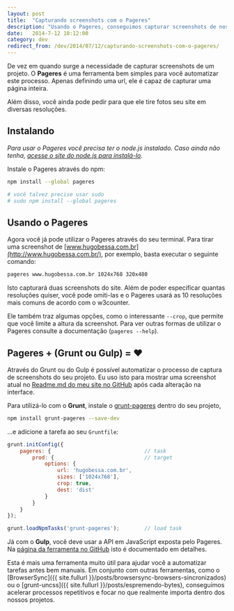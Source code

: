 ```yaml
---
layout: post
title:  "Capturando screenshots com o Pageres"
description: "Usando o Pageres, conseguimos capturar screenshots de nossos projetos em diversas resoluções, de forma automatizada"
date:   2014-7-12 10:12:00
category: dev
redirect_from: /dev/2014/07/12/capturando-screenshots-com-o-pageres/
---
```


De vez em quando surge a necessidade de capturar screenshots de um projeto. O **Pageres** é uma ferramenta bem simples para você automatizar este processo. Apenas definindo uma url, ele é capaz de capturar uma página inteira.

Além disso, você ainda pode pedir para que ele tire fotos seu site em diversas resoluções.

<!--more-->

## Instalando

*Para usar o Pageres você precisa ter o node.js instalado. Caso ainda não tenha, [acesse o site do node.js para instalá-lo](http://nodejs.org).*

Instale o Pageres através do npm:

```bash
npm install --global pageres

# você talvez precise usar sudo
# sudo npm install --global pageres
```

## Usando o Pageres

Agora você já pode utilizar o Pageres através do seu terminal. Para tirar uma screenshot de [www.hugobessa.com.br](http://www.hugobessa.com.br/), por exemplo, basta executar o seguinte comando:

```bash
pageres www.hugobessa.com.br 1024x768 320x480
```

Isto capturará duas screenshots do site. Além de poder especificar quantas resoluções quiser, você pode omiti-las e o Pageres usará as 10 resoluções mais comuns de acordo com o w3counter.

Ele também traz algumas opções, como o interessante `--crop`, que permite que você limite a altura da screenshot. Para ver outras formas de utilizar o Pageres consulte a documentação (`pageres --help`).

## Pageres + (Grunt ou Gulp) = ♥︎

Através do Grunt ou do Gulp é possível automatizar o processo de captura de screenshots do seu projeto. Eu uso isto para mostrar uma screenshot atual no [Readme.md do meu site no GitHub](https://github.com/hugobessaa/hugobessa) após cada alteração na interface.

Para utilizá-lo com o **Grunt**, instale o [grunt-pageres](https://github.com/sindresorhus/grunt-pageres) dentro do seu projeto,

```bash
npm install grunt-pageres --save-dev
```

…e adicione a tarefa ao seu `Gruntfile`:

```javascript
grunt.initConfig({
    pageres: {                              // task
        prod: {                             // target
            options: {
                url: 'hugobessa.com.br',
                sizes: ['1024x768'],
                crop: true,
                dest: 'dist'
            }
        }
    }
});

grunt.loadNpmTasks('grunt-pageres');        // load task
```

Já com o **Gulp**, você deve usar a API em JavaScript exposta pelo Pageres. Na [página da ferramenta no GitHub](https://github.com/sindresorhus/pageres#api) isto é documentado em detalhes.

Esta é mais uma ferramenta muito útil para ajudar você a automatizar tarefas antes bem manuais. Em conjunto com outras ferramentas, como o [BrowserSync]({{ site.fullurl }}/posts/browsersync-browsers-sincronizados) ou o [grunt-uncss]({{ site.fullurl }}/posts/espremendo-bytes), conseguimos acelerar processos repetitivos e focar no que realmente importa dentro dos nossos projetos.
